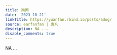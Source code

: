 ```yaml
---
title: 狗闻
date: '2023-10-21'
linkTitle: https://yuanfan.rbind.io/posts/adog/
source: earfanfan | 袁凡
description: NA ...
disable_comments: true
---
```

NA ...